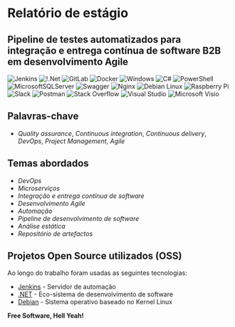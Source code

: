 # **Relatório de estágio**
## Pipeline de testes automatizados para integração e entrega contínua de software B2B em desenvolvimento Agile

![Jenkins](https://img.shields.io/badge/jenkins-%232C5263.svg) ![!.Net](https://img.shields.io/badge/.NET-5C2D91) ![GitLab](https://img.shields.io/badge/gitlab-%23181717.svg) ![Docker](https://img.shields.io/badge/docker-%230db7ed.svg) ![Windows](https://img.shields.io/badge/Windows-0078D6) ![C#](https://img.shields.io/badge/c%23-%23239120.svg) ![PowerShell](https://img.shields.io/badge/PowerShell-%235391FE.svg) ![MicrosoftSQLServer](https://img.shields.io/badge/Microsoft%20SQL%20Sever-CC2927) ![Swagger](https://img.shields.io/badge/-Swagger-%23Clojure&logo=swagger&logoColor=white) ![Nginx](https://img.shields.io/badge/nginx-%23009639.svg) ![Debian Linux](https://img.shields.io/badge/Debian-D70A53) ![Raspberry Pi](https://img.shields.io/badge/-RaspberryPi-C51A4A) ![Slack](https://img.shields.io/badge/Slack-4A154B) ![Postman](https://img.shields.io/badge/Postman-FF6C37) ![Stack Overflow](https://img.shields.io/badge/-Stackoverflow-FE7A16) ![Visual Studio](https://img.shields.io/badge/Visual%20Studio-5C2D91.svg) ![Microsoft Visio ](https://img.shields.io/badge/Microsoft_Visio-3955A3)

## Palavras-chave

- _Quality assurance_, _Continuous integration_, _Continuous delivery_, _DevOps_, _Project Management_, _Agile_

## Temas abordados

- _DevOps_
- _Microserviços_
- _Integração e entrega contínua de software_
- _Desenvolvimento Agile_
- _Automação_
- _Pipeline de desenvolvimento de software_
- _Análise estática_
- _Repositório de artefactos_

## Projetos Open Source utilizados (OSS)

Ao longo do trabalho foram usadas as seguintes tecnologias:

- [Jenkins] - Servidor de automação 
- [.NET] - Eco-sistema de desenvolvimento de software
- [Debian] - Sistema operativo baseado no Kernel Linux

**Free Software, Hell Yeah!**

[//]: # (These are reference links used in the body of this note and get stripped out when the markdown processor does its job. There is no need to format nicely because it shouldn't be seen. Thanks SO - http://stackoverflow.com/questions/4823468/store-comments-in-markdown-syntax)

   [Jenkins]: <https://www.jenkins.io/>
   [.NET]: <https://dotnet.microsoft.com/en-us/>
   [Debian]: <https://www.debian.org/>
